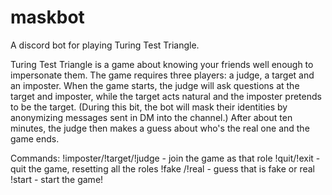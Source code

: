 # maskbot
A discord bot for playing Turing Test Triangle.

Turing Test Triangle is a game about knowing your friends well enough to impersonate them. The game requires three players: a judge, a target and an imposter. When the game starts, the judge will ask questions at the target and imposter, while the target acts natural and the imposter pretends to be the target. (During this bit, the bot will mask their identities by anonymizing messages sent in DM into the channel.) After about ten minutes, the judge then makes a guess about who's the real one and the game ends.

Commands:
!imposter/!target/!judge - join the game as that role
!quit/!exit - quit the game, resetting all the roles
!fake <name>/!real <name> - guess that <name> is fake or real
!start - start the game!
